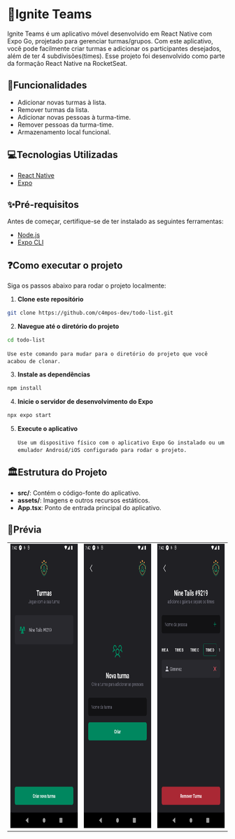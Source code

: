 # 📁Ignite Teams

Ignite Teams é um aplicativo móvel desenvolvido em React Native com Expo Go, projetado para gerenciar turmas/grupos. Com este aplicativo, você pode facilmente criar turmas e adicionar os participantes desejados, além de ter 4 subdivisões(times). Esse projeto foi desenvolvido como parte da formação React Native na RocketSeat.

## 📔Funcionalidades

- Adicionar novas turmas à lista.
- Remover turmas da lista.
- Adicionar novas pessoas à turma-time.
- Remover pessoas da turma-time.
- Armazenamento local funcional.

## 💻Tecnologias Utilizadas

- [React Native](https://reactnative.dev/)
- [Expo](https://expo.dev/)

## ✨Pré-requisitos

Antes de começar, certifique-se de ter instalado as seguintes ferramentas:

- [Node.js](https://nodejs.org/)
- [Expo CLI](https://docs.expo.dev/get-started/installation/)

## ❓Como executar o projeto

Siga os passos abaixo para rodar o projeto localmente:

1. **Clone este repositório**

```bash
git clone https://github.com/c4mpos-dev/todo-list.git
```

2. **Navegue até o diretório do projeto**

```bash
cd todo-list
```
   `Use este comando para mudar para o diretório do projeto que você acabou de clonar.`

3. **Instale as dependências**

```bash
npm install
```

4. **Inicie o servidor de desenvolvimento do Expo**

```bash
npx expo start
```

5. **Execute o aplicativo**

   `Use um dispositivo físico com o aplicativo Expo Go instalado ou um emulador Android/iOS configurado para rodar o projeto.`

## 🏛️Estrutura do Projeto

- **src/**: Contém o código-fonte do aplicativo.
- **assets/**: Imagens e outros recursos estáticos.
- **App.tsx**: Ponto de entrada principal do aplicativo.

## 📸Prévia

<table>
   <tr>
      <center>
         <td><img src="assets/Groups.png" alt="Groups" width="300" height="650"/></td>
         <td><img src="assets/New-group.png" alt="New Group" width="300" height="650"/></td>
         <td><img src="assets/Group-detail.png" alt="Group Detail" width="300" height="650"/></td>
      </center>
   </tr>
</table>
